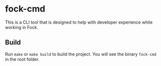 # fock-cmd

This is a CLI tool that is designed to help with developer experience while working in Fock.

## Build

Run `make` or `make build` to build the project. You will see the binary `fock-cmd` in the root folder.
